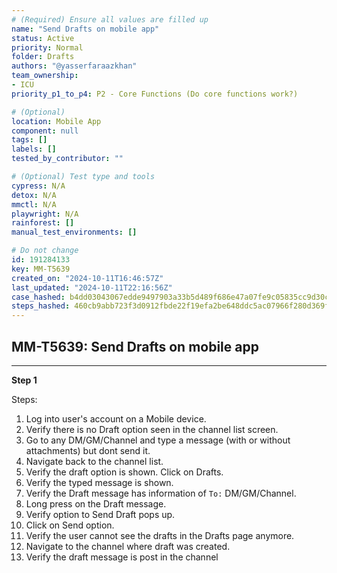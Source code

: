 ```yaml
---
# (Required) Ensure all values are filled up
name: "Send Drafts on mobile app"
status: Active
priority: Normal
folder: Drafts
authors: "@yasserfaraazkhan"
team_ownership:
- ICU
priority_p1_to_p4: P2 - Core Functions (Do core functions work?)

# (Optional)
location: Mobile App
component: null
tags: []
labels: []
tested_by_contributor: ""

# (Optional) Test type and tools
cypress: N/A
detox: N/A
mmctl: N/A
playwright: N/A
rainforest: []
manual_test_environments: []

# Do not change
id: 191284133
key: MM-T5639
created_on: "2024-10-11T16:46:57Z"
last_updated: "2024-10-11T22:16:56Z"
case_hashed: b4dd03043067edde9497903a33b5d489f686e47a07fe9c05835cc9d30c23fe30b29cac7411b629df597567cbe1064aed
steps_hashed: 460cb9abb723f3d0912fbde22f19efa2be648ddc5ac07966f280d369f125dd7cdef716caeb29b4282e3ecb851dff2c92
---
```


<!-- (Auto-generated) Based on frontmatter's "key" and "name" -->

## MM-T5639: Send Drafts on mobile app

---

**Step 1**

Steps:

1. Log into user's account on a Mobile device.
2. Verify there is no Draft option seen in the channel list screen.
3. Go to any DM/GM/Channel and type a message (with or without attachments) but dont send it.
4. Navigate back to the channel list.
5. Verify the draft option is shown. Click on Drafts.
6. Verify the typed message is shown.
7. Verify the Draft message has information of `To:` DM/GM/Channel.
8. Long press on the Draft message.
9. Verify option to Send Draft pops up.
10. Click on Send option.
11. Verify the user cannot see the drafts in the Drafts page anymore.
12. Navigate to the channel where draft was created.
13. Verify the draft message is post in the channel
